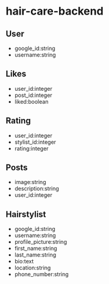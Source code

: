 # hair-care-backend

## User

- google_id:string
- username:string

## Likes

- user_id:integer
- post_id:integer
- liked:boolean

## Rating

- user_id:integer
- stylist_id:integer
- rating:integer

## Posts

- image:string
- description:string
- user_id:integer

## Hairstylist

- google_id:string
- username:string
- profile_picture:string
- first_name:string
- last_name:string
- bio:text
- location:string
- phone_number:string

